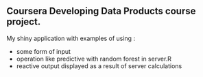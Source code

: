 ## Coursera Developing Data Products course project.

My shiny application with examples of using :
- some form of input
- operation like predictive with random forest in server.R
- reactive output displayed as a result of server calculations

